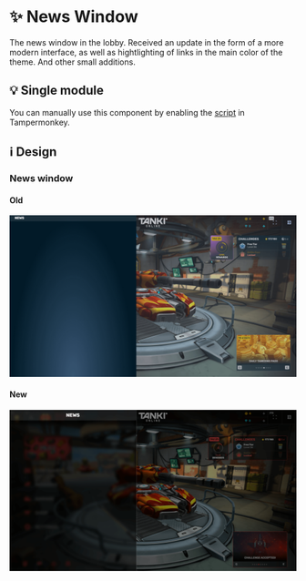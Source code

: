 # :sparkles: News Window

The news window in the lobby. Received an update in the form of a more modern interface, as well as hightlighting of links in the main color of the theme. And other small additions.

## :bulb: Single module

You can manually use this component by enabling the [script](https://github.com/OrakomoRi/Severitium/blob/main/src/Lobby/NewsWindow/NewsWindow.user.js?raw=true) in Tampermonkey.

## :information_source: Design

### News window

#### Old

![](/images/lobby/old/news.png)

#### New

![](/images/lobby/new/news.png)